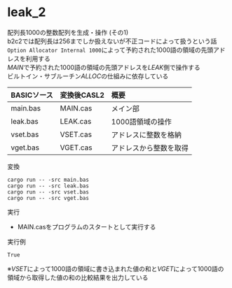 # leak_2

配列長1000の整数配列を生成・操作 (その1)  
b2c2では配列長は256までしか扱えないが不正コードによって扱うという話  
`Option Allocator Internal 1000`によって予約された1000語の領域の先頭アドレスを利用する  
*MAIN*で予約された1000語の領域の先頭アドレスを*LEAK*側で操作する  
ビルトイン・サブルーチン*ALLOC*の仕組みに依存している  


| BASICソース   | 変換後CASL2 | 概要                        |
|:--------------|:------------|:----------------------------|
| main.bas      | MAIN.cas    | メイン部                    |
| leak.bas      | LEAK.cas    | 1000語領域の操作            |
| vset.bas      | VSET.cas    | アドレスに整数を格納        |
| vget.bas      | VGET.cas    | アドレスから整数を取得      |


変換  
```
cargo run -- -src main.bas
cargo run -- -src leak.bas
cargo run -- -src vset.bas
cargo run -- -src vget.bas
```


実行  
 - MAIN.casをプログラムのスタートとして実行する


実行例  
```
True
```
※*VSET*によって1000語の領域に書き込まれた値の和と*VGET*によって1000語の領域から取得した値の和の比較結果を出力している  
